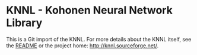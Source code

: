 KNNL - Kohonen Neural Network Library
=====================================

This is a Git import of the KNNL.
For more details about the KNNL itself, see the [README](README)
or the project home: <http://knnl.sourceforge.net/>.
